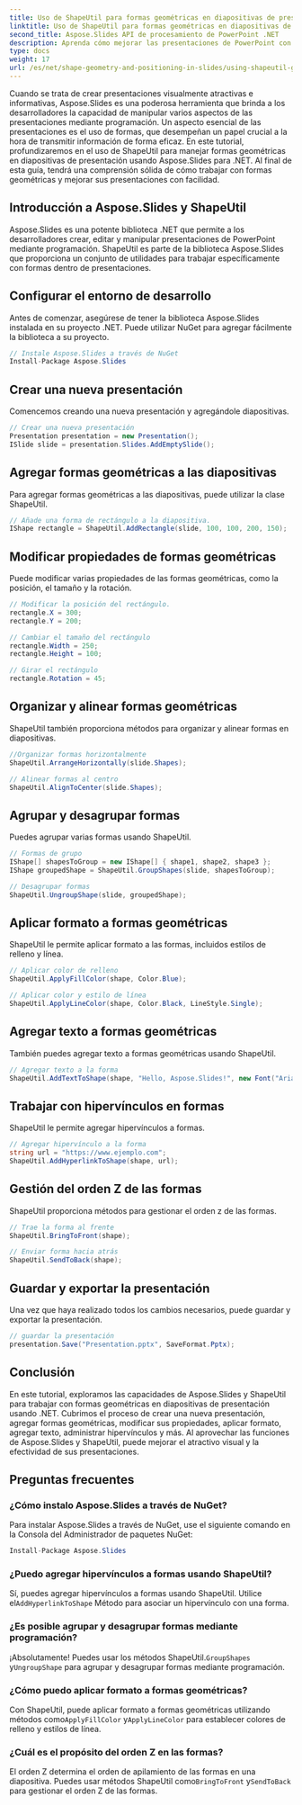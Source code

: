 ```yaml
---
title: Uso de ShapeUtil para formas geométricas en diapositivas de presentación
linktitle: Uso de ShapeUtil para formas geométricas en diapositivas de presentación
second_title: Aspose.Slides API de procesamiento de PowerPoint .NET
description: Aprenda cómo mejorar las presentaciones de PowerPoint con Aspose.Slides. Explora ShapeUtil para la manipulación de formas geométricas. Guía paso a paso con código fuente .NET. Optimice las presentaciones de manera efectiva.
type: docs
weight: 17
url: /es/net/shape-geometry-and-positioning-in-slides/using-shapeutil-geometry-shape/
---
```

Cuando se trata de crear presentaciones visualmente atractivas e informativas, Aspose.Slides es una poderosa herramienta que brinda a los desarrolladores la capacidad de manipular varios aspectos de las presentaciones mediante programación. Un aspecto esencial de las presentaciones es el uso de formas, que desempeñan un papel crucial a la hora de transmitir información de forma eficaz. En este tutorial, profundizaremos en el uso de ShapeUtil para manejar formas geométricas en diapositivas de presentación usando Aspose.Slides para .NET. Al final de esta guía, tendrá una comprensión sólida de cómo trabajar con formas geométricas y mejorar sus presentaciones con facilidad.

## Introducción a Aspose.Slides y ShapeUtil

Aspose.Slides es una potente biblioteca .NET que permite a los desarrolladores crear, editar y manipular presentaciones de PowerPoint mediante programación. ShapeUtil es parte de la biblioteca Aspose.Slides que proporciona un conjunto de utilidades para trabajar específicamente con formas dentro de presentaciones.

## Configurar el entorno de desarrollo

Antes de comenzar, asegúrese de tener la biblioteca Aspose.Slides instalada en su proyecto .NET. Puede utilizar NuGet para agregar fácilmente la biblioteca a su proyecto.

```csharp
// Instale Aspose.Slides a través de NuGet
Install-Package Aspose.Slides
```

## Crear una nueva presentación

Comencemos creando una nueva presentación y agregándole diapositivas.

```csharp
// Crear una nueva presentación
Presentation presentation = new Presentation();
ISlide slide = presentation.Slides.AddEmptySlide();
```

## Agregar formas geométricas a las diapositivas

Para agregar formas geométricas a las diapositivas, puede utilizar la clase ShapeUtil.

```csharp
// Añade una forma de rectángulo a la diapositiva.
IShape rectangle = ShapeUtil.AddRectangle(slide, 100, 100, 200, 150);
```

## Modificar propiedades de formas geométricas

Puede modificar varias propiedades de las formas geométricas, como la posición, el tamaño y la rotación.

```csharp
// Modificar la posición del rectángulo.
rectangle.X = 300;
rectangle.Y = 200;

// Cambiar el tamaño del rectángulo
rectangle.Width = 250;
rectangle.Height = 100;

// Girar el rectángulo
rectangle.Rotation = 45;
```

## Organizar y alinear formas geométricas

ShapeUtil también proporciona métodos para organizar y alinear formas en diapositivas.

```csharp
//Organizar formas horizontalmente
ShapeUtil.ArrangeHorizontally(slide.Shapes);

// Alinear formas al centro
ShapeUtil.AlignToCenter(slide.Shapes);
```

## Agrupar y desagrupar formas

Puedes agrupar varias formas usando ShapeUtil.

```csharp
// Formas de grupo
IShape[] shapesToGroup = new IShape[] { shape1, shape2, shape3 };
IShape groupedShape = ShapeUtil.GroupShapes(slide, shapesToGroup);

// Desagrupar formas
ShapeUtil.UngroupShape(slide, groupedShape);
```

## Aplicar formato a formas geométricas

ShapeUtil le permite aplicar formato a las formas, incluidos estilos de relleno y línea.

```csharp
// Aplicar color de relleno
ShapeUtil.ApplyFillColor(shape, Color.Blue);

// Aplicar color y estilo de línea
ShapeUtil.ApplyLineColor(shape, Color.Black, LineStyle.Single);
```

## Agregar texto a formas geométricas

También puedes agregar texto a formas geométricas usando ShapeUtil.

```csharp
// Agregar texto a la forma
ShapeUtil.AddTextToShape(shape, "Hello, Aspose.Slides!", new Font("Arial", 12), Color.Black);
```

## Trabajar con hipervínculos en formas

ShapeUtil le permite agregar hipervínculos a formas.

```csharp
// Agregar hipervínculo a la forma
string url = "https://www.ejemplo.com";
ShapeUtil.AddHyperlinkToShape(shape, url);
```

## Gestión del orden Z de las formas

ShapeUtil proporciona métodos para gestionar el orden z de las formas.

```csharp
// Trae la forma al frente
ShapeUtil.BringToFront(shape);

// Enviar forma hacia atrás
ShapeUtil.SendToBack(shape);
```

## Guardar y exportar la presentación

Una vez que haya realizado todos los cambios necesarios, puede guardar y exportar la presentación.

```csharp
// guardar la presentación
presentation.Save("Presentation.pptx", SaveFormat.Pptx);
```

## Conclusión

En este tutorial, exploramos las capacidades de Aspose.Slides y ShapeUtil para trabajar con formas geométricas en diapositivas de presentación usando .NET. Cubrimos el proceso de crear una nueva presentación, agregar formas geométricas, modificar sus propiedades, aplicar formato, agregar texto, administrar hipervínculos y más. Al aprovechar las funciones de Aspose.Slides y ShapeUtil, puede mejorar el atractivo visual y la efectividad de sus presentaciones.

## Preguntas frecuentes

### ¿Cómo instalo Aspose.Slides a través de NuGet?

Para instalar Aspose.Slides a través de NuGet, use el siguiente comando en la Consola del Administrador de paquetes NuGet:

```csharp
Install-Package Aspose.Slides
```

### ¿Puedo agregar hipervínculos a formas usando ShapeUtil?

 Sí, puedes agregar hipervínculos a formas usando ShapeUtil. Utilice el`AddHyperlinkToShape` Método para asociar un hipervínculo con una forma.

### ¿Es posible agrupar y desagrupar formas mediante programación?

 ¡Absolutamente! Puedes usar los métodos ShapeUtil.`GroupShapes` y`UngroupShape` para agrupar y desagrupar formas mediante programación.

### ¿Cómo puedo aplicar formato a formas geométricas?

Con ShapeUtil, puede aplicar formato a formas geométricas utilizando métodos como`ApplyFillColor` y`ApplyLineColor` para establecer colores de relleno y estilos de línea.

### ¿Cuál es el propósito del orden Z en las formas?

 El orden Z determina el orden de apilamiento de las formas en una diapositiva. Puedes usar métodos ShapeUtil como`BringToFront` y`SendToBack` para gestionar el orden Z de las formas.